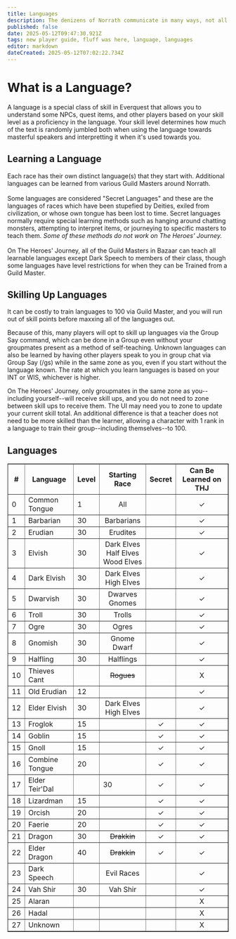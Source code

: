 ```yaml
---
title: Languages
description: The denizens of Norrath communicate in many ways, not all of them spoken.
published: false
date: 2025-05-12T09:47:30.921Z
tags: new player guide, fluff was here, language, languages
editor: markdown
dateCreated: 2025-05-12T07:02:22.734Z
---
```


# What is a Language?
A language is a special class of skill in Everquest that allows you to understand some NPCs, quest items, and other players based on your skill level as a proficiency in the language. Your skill level determines how much of the text is randomly jumbled both when using the language towards masterful speakers and interpretting it when it's used towards you.

## Learning a Language
Each race has their own distinct language(s) that they start with. Additional languages can be learned from various Guild Masters around Norrath. <br><br>Some languages are considered "Secret Languages" and these are the languages of races which have been stupefied by Deities, exiled from civilization, or whose own tongue has been lost to time. Secret languages normally require special learning methods such as hanging around chatting monsters, attempting to interpret items, or journeying to specific masters to teach them. <i>Some of these methods do not work on The Heroes' Journey.</i> <br><br>On The Heroes' Journey, all of the Guild Masters in Bazaar can teach all learnable languages except Dark Speech to members of their class, though some languages have level restrictions for when they can be Trained from a Guild Master.

## Skilling Up Languages
It can be costly to train languages to 100 via Guild Master, and you will run out of skill points before maxxing all of the languages out.

Because of this, many players will opt to skill up languages via the Group Say command, which can be done in a Group even without your groupmates present as a method of self-teaching. Unknown languages can also be learned by having other players speak to you in group chat via Group Say (/gs) while in the same zone as you, even if you start without the language known. The rate at which you learn languages is based on your INT or WIS, whichever is higher.

On The Heroes' Journey, only groupmates in the same zone as you--including yourself--will receive skill ups, and you do not need to zone between skill ups to receive them. The UI may need you to zone to update your current skill total. An additional difference is that a teacher does not need to be more skilled than the learner, allowing a character with 1 rank in a language to train their group--including themselves--to 100.

## Languages

<table border="1">
  <tr>
    <th>#</th>
    <th>Language</th>
    <th>Level</th>
    <th>Starting Race</th>
    <th>Secret</th>
    <th>Can Be Learned on THJ</th>
  </tr>
  <tr>
    <td>0</td>
    <td>Common Tongue</td>
    <td>1</td>
    <td><center>All</center></td>
    <td></td>
    <td><center>✓</center></td>
  </tr>
  <tr>
    <td>1</td>
    <td>Barbarian</td>
    <td>30</td>
    <td><center>Barbarians</center></td>
    <td></td>
    <td><center>✓</center></td>
  </tr>
  <tr>
    <td>2</td>
    <td>Erudian</td>
    <td>30</td>
    <td><center>Erudites</center></td>
    <td></td>
    <td><center>✓</center></td>
  </tr>
  <tr>
    <td>3</td>
    <td>Elvish</td>
    <td>30</td>
    <td><center>Dark Elves<br>Half Elves<br>Wood Elves</center></td>
    <td></td>
    <td><center>✓</center></td>
  </tr>
  <tr>
    <td>4</td>
    <td>Dark Elvish</td>
    <td>30</td>
    <td><center>Dark Elves<br>High Elves</center></td>
    <td></td>
    <td><center>✓</center></td>
  </tr>
  <tr>
    <td>5</td>
    <td>Dwarvish</td>
    <td>30</td>
    <td><center>Dwarves<br>Gnomes</center></td>
    <td></td>
    <td><center>✓</center></td>
  </tr>
  <tr>
    <td>6</td>
    <td>Troll</td>
    <td>30</td>
    <td><center>Trolls</center></td>
    <td></td>
    <td><center>✓</center></td>
  </tr>
  <tr>
    <td>7</td>
    <td>Ogre</td>
    <td>30</td>
    <td><center>Ogres</center></td>
    <td></td>
    <td><center>✓</center></td>
  </tr>
  <tr>
    <td>8</td>
    <td>Gnomish</td>
    <td>30</td>
    <td><center>Gnome<br>Dwarf</center></td>
    <td></td>
    <td><center>✓</center></td>
  </tr>
  <tr>
    <td>9</td>
    <td>Halfling</td>
    <td>30</td>
    <td><center>Halflings</center></td>
    <td></td>
    <td><center>✓</center></td>
  </tr>
  <tr>
    <td>10</td>
    <td>Thieves Cant</td>
    <td></td>
    <td><center><s>Rogues</s></center></td>
    <td></td>
    <td><center>X</center></td>
  </tr>
  <tr>
    <td>11</td>
    <td>Old Erudian</td>
    <td>12</td>
    <td></td>
    <td></td>
    <td><center>✓</center></td>
  </tr>
  <tr>
    <td>12</td>
    <td>Elder Elvish</td>
    <td>30</td>
    <td><center>Dark Elves<br>High Elves</center></td>
    <td></td>
    <td><center>✓</center></td>
  </tr>
  <tr>
    <td>13</td>
    <td>Froglok</td>
    <td>15</td>
    <td></td>
    <td><center>✓</center></td>
    <td><center>✓</center></td>
  </tr>
  <tr>
    <td>14</td>
    <td>Goblin</td>
    <td>15</td>
    <td></td>
    <td><center>✓</center></td>
    <td><center>✓</center></td>
  </tr>
  <tr>
    <td>15</td>
    <td>Gnoll</td>
    <td>15</td>
    <td></td>
    <td><center>✓</center></td>
    <td><center>✓</center></td>
  </tr>
  <tr>
    <td>16</td>
    <td>Combine Tongue</td>
    <td>20</td>
    <td></td>
    <td><center>✓</center></td>
    <td><center>✓</center></td>
  </tr>
  <tr>
    <td>17</td>
    <td>Elder Teir'Dal</td>
    <td></td>
    <td>30</td>
    <td><center>✓</center></td>
    <td><center>✓</center></td>
  </tr>
  <tr>
    <td>18</td>
    <td>Lizardman</td>
    <td>15</td>
    <td></td>
    <td><center>✓</center></td>
    <td><center>✓</center></td>
  </tr>
  <tr>
    <td>19</td>
    <td>Orcish</td>
    <td>20</td>
    <td></td>
    <td><center>✓</center></td>
    <td><center>✓</center></td>
  </tr>
  <tr>
    <td>20</td>
    <td>Faerie</td>
    <td>20</td>
    <td></td>
    <td><center>✓</center></td>
    <td><center>✓</center></td>
  </tr>
  <tr>
    <td>21</td>
    <td>Dragon</td>
    <td>30</td>
    <td><center><s>Drakkin</s></center></td>
    <td><center>✓</center></td>
    <td><center>✓</center></td>
  </tr>
  <tr>
    <td>22</td>
    <td>Elder Dragon</td>
    <td>40</td>
    <td><center><s>Drakkin</s></center></td>
    <td><center>✓</center></td>
    <td><center>✓</center></td>
  </tr>
  <tr>
    <td>23</td>
    <td>Dark Speech</td>
    <td></td>
    <td><center>Evil Races</center></td>
    <td></td>
    <td><center>✓</center></td>
  </tr>
  <tr>
    <td>24</td>
    <td>Vah Shir</td>
    <td>30</td>
    <td><center>Vah Shir</center></td>
    <td></td>
    <td><center>✓</center></td>
  </tr>
  <tr>
    <td>25</td>
    <td>Alaran</td>
    <td></td>
    <td></td>
    <td></td>
    <td><center>X</center></td>
  </tr>
  <tr>
    <td>26</td>
    <td>Hadal</td>
    <td></td>
    <td></td>
    <td></td>
    <td><center>X</center></td>
  </tr>
  <tr>
    <td>27</td>
    <td>Unknown</td>
    <td></td>
    <td></td>
    <td></td>
    <td><center>X</center></td>
  </tr>
</table>